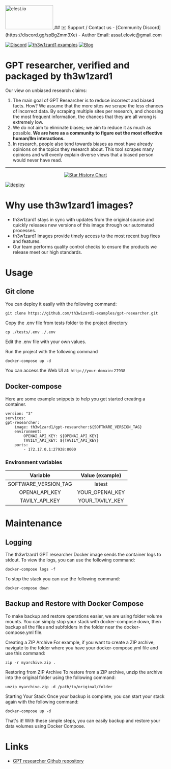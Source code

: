 <a href="https://elest.io">
  <img src="https://elest.io/images/th3w1zard1.svg" alt="elest.io" width="150" height="75">
</a>
## ✉️ Support / Contact us
- [Community Discord](https://discord.gg/spBgZmm3Xe)
- Author Email: assaf.elovic@gmail.com

[![Discord](https://img.shields.io/static/v1.svg?logo=discord&color=f78A38&labelColor=083468&logoColor=ffffff&style=for-the-badge&label=Discord&message=community)](https://discord.gg/4T4JGaMYrD "Get instant assistance and engage in live discussions with both the community and team through our chat feature.")
[![th3w1zard1 examples](https://img.shields.io/static/v1.svg?logo=github&color=f78A38&labelColor=083468&logoColor=ffffff&style=for-the-badge&label=github&message=open%20source)](https://github.com/th3w1zard1-examples "Access the source code for all our repositories by viewing them.")
[![Blog](https://img.shields.io/static/v1.svg?color=f78A38&labelColor=083468&logoColor=ffffff&style=for-the-badge&label=elest.io&message=Blog)](https://blog.elest.io "Latest news about th3w1zard1, open source software, and DevOps techniques.")

# GPT researcher, verified and packaged by th3w1zard1

Our view on unbiased research claims:

1. The main goal of GPT Researcher is to reduce incorrect and biased facts. How? We assume that the more sites we scrape the less chances of incorrect data. By scraping multiple sites per research, and choosing the most frequent information, the chances that they are all wrong is extremely low.
2. We do not aim to eliminate biases; we aim to reduce it as much as possible. **We are here as a community to figure out the most effective human/llm interactions.**
3. In research, people also tend towards biases as most have already opinions on the topics they research about. This tool scrapes many opinions and will evenly explain diverse views that a biased person would never have read.

---

<p align="center">
<a href="https://star-history.com/#assafelovic/gpt-researcher">
  <picture>
    <source media="(prefers-color-scheme: dark)" srcset="https://api.star-history.com/svg?repos=assafelovic/gpt-researcher&type=Date&theme=dark" />
    <source media="(prefers-color-scheme: light)" srcset="https://api.star-history.com/svg?repos=assafelovic/gpt-researcher&type=Date" />
    <img alt="Star History Chart" src="https://api.star-history.com/svg?repos=assafelovic/gpt-researcher&type=Date" />
  </picture>
</a>
</p>

[![deploy](https://github.com/th3w1zard1-examples/gpt-researcher/raw/main/deploy-on-th3w1zard1.png)](https://dash.elest.io/deploy?source=cicd&social=dockerCompose&url=https://github.com/th3w1zard1-examples/gpt-researcher)

# Why use th3w1zard1 images?

- th3w1zard1 stays in sync with updates from the original source and quickly releases new versions of this image through our automated processes.
- th3w1zard1 images provide timely access to the most recent bug fixes and features.
- Our team performs quality control checks to ensure the products we release meet our high standards.

# Usage

## Git clone

You can deploy it easily with the following command:

    git clone https://github.com/th3w1zard1-examples/gpt-researcher.git

Copy the .env file from tests folder to the project directory

    cp ./tests/.env ./.env

Edit the .env file with your own values.

Run the project with the following command

    docker-compose up -d

You can access the Web UI at: `http://your-domain:27938`

## Docker-compose

Here are some example snippets to help you get started creating a container.

    version: "3"
    services:
    gpt-researcher:
        image: th3w1zard1/gpt-researcher:${SOFTWARE_VERSION_TAG}
        environment:
            OPENAI_API_KEY: ${OPENAI_API_KEY}
            TAVILY_API_KEY: ${TAVILY_API_KEY}
        ports:
            - 172.17.0.1:27938:8000

### Environment variables

|       Variable       | Value (example) |
| :------------------: | :-------------: |
| SOFTWARE_VERSION_TAG |     latest      |
|    OPENAI_API_KEY    | YOUR_OPENAI_KEY |
|    TAVILY_API_KEY    | YOUR_TAVILY_KEY |

# Maintenance

## Logging

The th3w1zard1 GPT researcher Docker image sends the container logs to stdout. To view the logs, you can use the following command:

    docker-compose logs -f

To stop the stack you can use the following command:

    docker-compose down

## Backup and Restore with Docker Compose

To make backup and restore operations easier, we are using folder volume mounts. You can simply stop your stack with docker-compose down, then backup all the files and subfolders in the folder near the docker-compose.yml file.

Creating a ZIP Archive
For example, if you want to create a ZIP archive, navigate to the folder where you have your docker-compose.yml file and use this command:

    zip -r myarchive.zip .

Restoring from ZIP Archive
To restore from a ZIP archive, unzip the archive into the original folder using the following command:

    unzip myarchive.zip -d /path/to/original/folder

Starting Your Stack
Once your backup is complete, you can start your stack again with the following command:

    docker-compose up -d

That's it! With these simple steps, you can easily backup and restore your data volumes using Docker Compose.

# Links

- <a target="_blank" href="https://github.com/assafelovic/gpt-researcher">GPT researcher Github repository</a>
